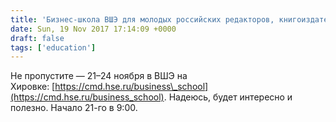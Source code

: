 ```yaml
---
title: 'Бизнес-школа ВШЭ для молодых российских редакторов, книгоиздателей и книгораспространителей'
date: Sun, 19 Nov 2017 17:14:09 +0000
draft: false
tags: ['education']
---
```


Не пропустите — 21–24 ноября в ВШЭ на Хировке: [https://cmd.hse.ru/business\_school](https://cmd.hse.ru/business_school). Надеюсь, будет интересно и полезно. Начало 21-го в 9:00.